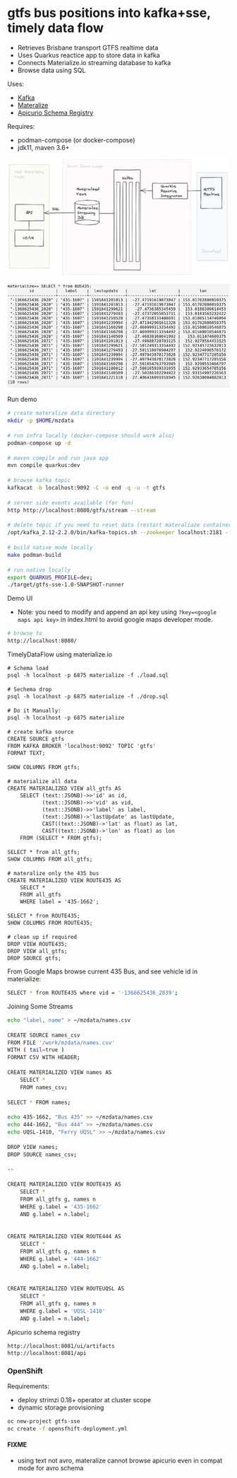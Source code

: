 # gtfs bus positions into kafka+sse, timely data flow

- Retrieves Brisbane transport GTFS realtime data
- Uses Quarkus reactice app to store data in kafka
- Connects Materialize.io streaming database to kafka
- Browse data using SQL

Uses:

- [Kafka](https://strimzi.io)
- [Materalize](https://materialize.io)
- [Apicurio Schema Registry](https://github.com/Apicurio/apicurio-registry)

Requires:

- podman-compose (or docker-compose)
- jdk11, maven 3.6+

![gfts-exp](images/gtfs-exp.png)

![sql-bne-435](images/bne-435.png)

Run demo
```bash
# create materalize data directory
mkdir -p $HOME/mzdata 

# run infra locally (docker-compose should work also)
podman-compose up -d

# maven compile and run java app
mvn compile quarkus:dev

# browse kafka topic
kafkacat -b localhost:9092 -C -o end -q -u -t gtfs

# server side events available (for fun)
http http://localhost:8080/gtfs/stream --stream

# delete topic if you need to reset data (restart materaliaze container as well)
/opt/kafka_2.12-2.2.0/bin/kafka-topics.sh --zookeeper localhost:2181 --delete --topic gtfs

# build native mode locally
make podman-build

# run native locally
export QUARKUS_PROFILE=dev; 
./target/gtfs-sse-1.0-SNAPSHOT-runner
```

Demo UI
- Note: you need to modify and append an api key using `?key=<google maps api key>` in index.html to avoid google maps developer mode.
```bash
# browse to
http://localhost:8080/
```

TimelyDataFlow using materialize.io
```
# Schema load
psql -h localhost -p 6875 materialize -f ./load.sql

# Sechema drop
psql -h localhost -p 6875 materialize -f ./drop.sql

# Do it Manually:
psql -h localhost -p 6875 materialize

# create kafka source
CREATE SOURCE gtfs
FROM KAFKA BROKER 'localhost:9092' TOPIC 'gtfs'
FORMAT TEXT;

SHOW COLUMNS FROM gtfs;

# materialize all data
CREATE MATERIALIZED VIEW all_gtfs AS
    SELECT (text::JSONB)->>'id' as id,
           (text::JSONB)->>'vid' as vid,
           (text::JSONB)->>'label' as label,
           (text::JSONB)->'lastUpdate' as lastUpdate,
           CAST((text::JSONB)->'lat' as float) as lat,
           CAST((text::JSONB)->'lon' as float) as lon
    FROM (SELECT * FROM gtfs);

SELECT * from all_gtfs;
SHOW COLUMNS FROM all_gtfs;

# materalize only the 435 bus
CREATE MATERIALIZED VIEW ROUTE435 AS
    SELECT *
    FROM all_gtfs
    WHERE label = '435-1662';

SELECT * from ROUTE435;
SHOW COLUMNS FROM ROUTE435;

# clean up if required
DROP VIEW ROUTE435;
DROP VIEW all_gtfs;
DROP SOURCE gtfs;
```

From Google Maps browse current 435 Bus, and see vehicle id in materialize: 
```bash
SELECT * from ROUTE435 where vid = '-1366625436_2839';
```

Joining Some Streams
```bash
echo "label, name" > ~/mzdata/names.csv

CREATE SOURCE names_csv
FROM FILE '/work/mzdata/names.csv'
WITH ( tail=true )
FORMAT CSV WITH HEADER;

CREATE MATERIALIZED VIEW names AS
    SELECT *
    FROM names_csv;

SELECT * FROM names;

echo 435-1662, "Bus 435" >> ~/mzdata/names.csv
echo 444-1662, "Bus 444" >> ~/mzdata/names.csv
echo UQSL-1410, "Ferry UQSL" >> ~/mzdata/names.csv

DROP VIEW names;
DROP SOURCE names_csv;

--

CREATE MATERIALIZED VIEW ROUTE435 AS
    SELECT *
    FROM all_gtfs g, names n
    WHERE g.label = '435-1662'
    AND g.label = n.label;


CREATE MATERIALIZED VIEW ROUTE444 AS
    SELECT *
    FROM all_gtfs g, names n
    WHERE g.label = '444-1662'
    AND g.label = n.label;


CREATE MATERIALIZED VIEW ROUTEUQSL AS
    SELECT *
    FROM all_gtfs g, names n
    WHERE g.label = 'UQSL-1410'
    AND g.label = n.label;
```

Apicurio schema registry
```
http://localhost:8081/ui/artifacts
http://localhost:8081/api
```

### OpenShift

Requirements:
- deploy strimzi 0.18+ operator at cluster scope
- dynamic storage provisioning

```bash
oc new-project gtfs-sse
oc create -f opensfhift-deployment.yml
```

#### FIXME
- using text not avro, materalize cannot browse apicurio even in compat mode for avro schema 
